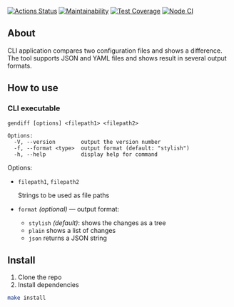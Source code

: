 [![Actions Status](https://github.com/NadyaPod/frontend-project-46/workflows/hexlet-check/badge.svg)](https://github.com/NadyaPod/frontend-project-46/actions)
[![Maintainability](https://api.codeclimate.com/v1/badges/7df43570f95a790d1cfb/maintainability)](https://codeclimate.com/github/NadyaPod/frontend-project-46/maintainability)
[![Test Coverage](https://api.codeclimate.com/v1/badges/7df43570f95a790d1cfb/test_coverage)](https://codeclimate.com/github/NadyaPod/frontend-project-46/test_coverage)
[![Node CI](https://github.com/NadyaPod/frontend-project-46/actions/workflows/nodejs.yml/badge.svg)](https://github.com/NadyaPod/frontend-project-46/actions/workflows/nodejs.yml)

## About

CLI application compares two configuration files and shows a difference. The tool supports JSON and YAML files and shows result in several output formats.

## How to use

### CLI executable

```
gendiff [options] <filepath1> <filepath2>

Options:
  -V, --version        output the version number
  -f, --format <type>  output format (default: "stylish")
  -h, --help           display help for command
```

Options:

- `filepath1`, `filepath2`

  Strings to be used as file paths

- `format` _(optional)_ — output format:
  - `stylish` _(default)_: shows the changes as a tree
  - `plain` shows a list of changes
  - `json` returns a JSON string
 
## Install

1. Clone the repo
2. Install dependencies

```sh
make install
```

